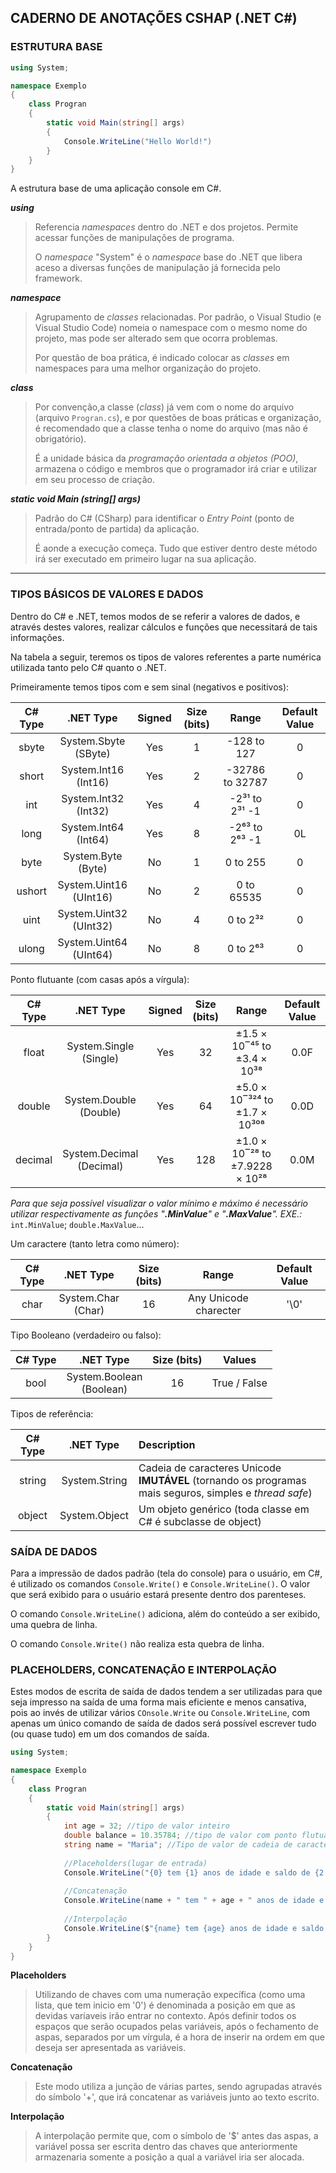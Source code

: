## CADERNO DE ANOTAÇÕES CSHAP (.NET C#)

### ESTRUTURA BASE

```c#
using System;

namespace Exemplo
{
	class Progran
	{
    	static void Main(string[] args)
        {
            Console.WriteLine("Hello World!")
        }
	}    
}
```

A estrutura base de uma aplicação console em C#.

***using***

> Referencia *namespaces* dentro do .NET e dos projetos. Permite acessar funções de manipulações de programa.
>
> O *namespace* "System" é o *namespace* base do .NET que libera aceso a diversas funções de manipulação já fornecida pelo framework.

***namespace***

> Agrupamento de *classes* relacionadas. Por padrão, o Visual Studio (e Visual Studio Code) nomeia o namespace com o mesmo nome do projeto, mas pode ser alterado sem que ocorra problemas.
>
> Por questão de boa prática, é indicado colocar as *classes* em namespaces para uma melhor organização do projeto.

***class***

> Por convenção,a classe (*class*) já vem com o nome do arquivo (arquivo `Progran.cs`), e por questões de boas práticas e organização, é recomendado que a classe tenha o nome do arquivo (mas não é obrigatório).
>
> É a unidade básica da *programação orientada a objetos (POO)*, armazena o código e membros que o programador irá criar e utilizar em seu processo de criação.

***static void Main (string[] args)***

> Padrão do C# (CSharp) para identificar o *Entry Point* (ponto de entrada/ponto de partida) da aplicação.
>
> É aonde a execução começa. Tudo que estiver dentro deste método irá ser executado em primeiro lugar na sua aplicação.

---

### TIPOS BÁSICOS DE VALORES E DADOS

Dentro do C# e .NET, temos modos de se referir a valores de dados, e através destes valores, realizar cálculos e funções que necessitará de tais informações.

Na tabela a seguir, teremos os tipos de valores referentes a parte numérica utilizada tanto pelo C# quanto o .NET.

Primeiramente temos tipos com e sem sinal (negativos e positivos):

| C# Type |          .NET Type          | Signed | Size (bits) |      Range      | Default Value |
| :-----: | :-------------------------: | :----: | :---------: | :-------------: | :-----------: |
|  sbyte  |  System.Sbyte<br />(SByte)  |  Yes   |      1      |   -128 to 127   |       0       |
|  short  |  System.Int16<br />(Int16)  |  Yes   |      2      | -32786 to 32787 |       0       |
|   int   |  System.Int32<br />(Int32)  |  Yes   |      4      | -2³¹ to 2³¹ -1  |       0       |
|  long   |  System.Int64<br />(Int64)  |  Yes   |      8      | -2⁶³ to 2⁶³ -1  |      0L       |
|  byte   |   System.Byte<br />(Byte)   |   No   |      1      |    0 to 255     |       0       |
| ushort  | System.Uint16<br />(UInt16) |   No   |      2      |   0 to 65535    |       0       |
|  uint   | System.Uint32<br />(UInt32) |   No   |      4      |    0 to 2³²     |       0       |
|  ulong  | System.Uint64<br />(UInt64) |   No   |      8      |    0 to 2⁶³     |       0       |

Ponto flutuante (com casas após a vírgula):

| C# Type |           .NET Type           | Signed | Size (bits) |             Range              | Default Value |
| :-----: | :---------------------------: | :----: | :---------: | :----------------------------: | :-----------: |
|  float  |  System.Single<br />(Single)  |  Yes   |     32      |  ±1.5 × 10‾⁴⁵ to ±3.4 × 10³⁸   |     0.0F      |
| double  |  System.Double<br />(Double)  |  Yes   |     64      | ±5.0 × 10‾³²⁴ to ±1.7 × 10³⁰⁸  |     0.0D      |
| decimal | System.Decimal<br />(Decimal) |  Yes   |     128     | ±1.0 × 10‾²⁸ to ±7.9228 × 10²⁸ |     0.0M      |

*Para que seja possível visualizar o valor mínimo e máximo é necessário utilizar respectivamente as funções "**.MinValue**" e "**.MaxValue**".* *EXE.:* ```int.MinValue```; ```double.MaxValue```... 

Um caractere (tanto letra como número):

| C# Type |        .NET Type        | Size (bits) |         Range         | Default Value |
| :-----: | :---------------------: | :---------: | :-------------------: | :-----------: |
|  char   | System.Char<br />(Char) |     16      | Any Unicode charecter |     '\0'      |

Tipo Booleano (verdadeiro ou falso):

| C# Type |           .NET Type           | Size (bits) |    Values    |
| :-----: | :---------------------------: | :---------: | :----------: |
|  bool   | System.Boolean<br />(Boolean) |     16      | True / False |

Tipos de referência:

| C# Type |   .NET Type   | Description                                                  |
| :-----: | :-----------: | :----------------------------------------------------------- |
| string  | System.String | Cadeia de caracteres Unicode <br />**IMUTÁVEL** (tornando os programas mais seguros, simples e *thread safe*) |
| object  | System.Object | Um objeto genérico (toda classe em C# é subclasse de object) |

### SAÍDA DE DADOS

Para a impressão de dados padrão (tela do console) para o usuário, em C#, é utilizado os comandos ``Console.Write()`` e ``Console.WriteLine()``. O valor que será exibido para o usuário estará presente dentro dos parenteses.

O comando ``Console.WriteLine()`` adiciona, além do conteúdo a ser exibido, uma quebra de linha.

O comando ``Console.Write()`` não realiza esta quebra de linha.

### PLACEHOLDERS, CONCATENAÇÃO E INTERPOLAÇÃO

Estes modos de escrita de saída de dados tendem a ser utilizadas para que seja impresso na saída de uma forma mais eficiente e menos cansativa, pois ao invés de utilizar vários ``COnsole.Write`` ou ``Console.WriteLine``, com apenas um único comando de saída de dados será possível escrever tudo (ou quase tudo) em um dos comandos de saída.

```csharp	
using System;

namespace Exemplo
{
	class Progran
	{
    	static void Main(string[] args)
        {
            int age = 32; //tipo de valor inteiro
            double balance = 10.35784; //tipo de valor com ponto flutuante
            string name = "Maria"; //Tipo de valor de cadeia de caracteres
            
            //Placeholders(lugar de entrada)
            Console.WriteLine("{0} tem {1} anos de idade e saldo de {2:F2} reais.", name, age, balance);
         	
            //Concatenação
            Console.WriteLine(name + " tem " + age + " anos de idade e saldo de " + balance.ToString("F2") + " reais");
            
            //Interpolação
            Console.WriteLine($"{name} tem {age} anos de idade e saldo de {balance:F2}");
        }
	}    
}
```

**Placeholders**

> Utilizando de chaves com uma numeração expecífica (como uma lista, que tem inicio em '0') é denominada a posição em que as devidas varíaveis irão entrar no contexto. Após definir todos os espaços que serão ocupados pelas variáveis, após o fechamento de aspas, separados por um vírgula, é a hora de inserir na ordem em que deseja ser apresentada as variáveis.

**Concatenação**

> Este modo utiliza a junção de várias partes, sendo agrupadas através do símbolo '+', que irá concatenar as variáveis junto ao texto escrito.

**Interpolação**

> A interpolação permite que, com o símbolo de '$' antes das aspas, a variável possa ser escrita dentro das chaves que anteriormente armazenaria somente a posição a qual a variável iria ser alocada.
